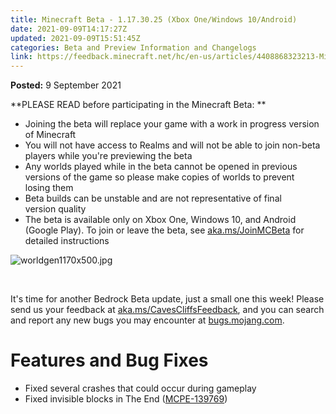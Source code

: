 ```yaml
---
title: Minecraft Beta - 1.17.30.25 (Xbox One/Windows 10/Android)
date: 2021-09-09T14:17:27Z
updated: 2021-09-09T15:51:45Z
categories: Beta and Preview Information and Changelogs
link: https://feedback.minecraft.net/hc/en-us/articles/4408868323213-Minecraft-Beta-1-17-30-25-Xbox-One-Windows-10-Android-
---
```


**Posted:** 9 September 2021

**PLEASE READ before participating in the Minecraft Beta: **

- Joining the beta will replace your game with a work in progress version of Minecraft 
- You will not have access to Realms and will not be able to join non-beta players while you're previewing the beta
- Any worlds played while in the beta cannot be opened in previous versions of the game so please make copies of worlds to prevent losing them 
- Beta builds can be unstable and are not representative of final version quality 
- The beta is available only on Xbox One, Windows 10, and Android (Google Play). To join or leave the beta, see [aka.ms/JoinMCBeta](https://aka.ms/JoinMCBeta) for detailed instructions

![worldgen1170x500.jpg](https://feedback.minecraft.net/hc/article_attachments/4408868301837/worldgen1170x500.jpg)

 

It's time for another Bedrock Beta update, just a small one this week! Please send us your feedback at [aka.ms/CavesCliffsFeedback](https://aka.ms/CavesCliffsFeedback), and you can search and report any new bugs you may encounter at [bugs.mojang.com](https://bugs.mojang.com/).

# **Features and Bug Fixes**

- Fixed several crashes that could occur during gameplay
- Fixed invisible blocks in The End ([MCPE-139769](https://bugs.mojang.com/browse/MCPE-139769))
